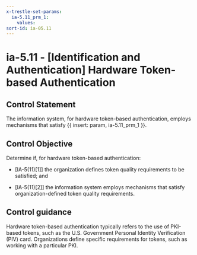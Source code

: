 ```yaml
---
x-trestle-set-params:
  ia-5.11_prm_1:
    values:
sort-id: ia-05.11
---
```


# ia-5.11 - \[Identification and Authentication\] Hardware Token-based Authentication

## Control Statement

The information system, for hardware token-based authentication, employs mechanisms that satisfy {{ insert: param, ia-5.11_prm_1 }}.

## Control Objective

Determine if, for hardware token-based authentication:

- \[IA-5(11)[1]\] the organization defines token quality requirements to be satisfied; and

- \[IA-5(11)[2]\] the information system employs mechanisms that satisfy organization-defined token quality requirements.

## Control guidance

Hardware token-based authentication typically refers to the use of PKI-based tokens, such as the U.S. Government Personal Identity Verification (PIV) card. Organizations define specific requirements for tokens, such as working with a particular PKI.
